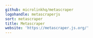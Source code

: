 ```yaml
---
github: microlinkhq/metascraper
logohandle: metascraperjs
sort: metascraper
title: Metascraper
website: 'https://metascraper.js.org/'
---
```

